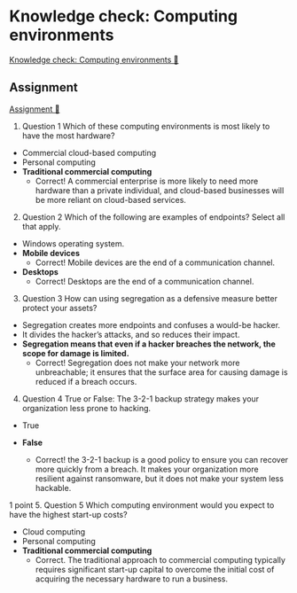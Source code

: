 # Knowledge check: Computing environments

[Knowledge check: Computing environments 🔗](https://www.coursera.org/learn/introduction-to-computers-and-operating-systems-and-security/assignment-submission/2ZhI1/knowledge-check-computing-environments)

## Assignment

[Assignment 🔗](https://www.coursera.org/learn/introduction-to-computers-and-operating-systems-and-security/assignment-submission/2ZhI1/knowledge-check-computing-environments/attempt)

1.  Question 1
    Which of these computing environments is most likely to have the most hardware?

- Commercial cloud-based computing
- Personal computing
- **Traditional commercial computing**
  - Correct! A commercial enterprise is more likely to need more hardware than a private individual, and cloud-based businesses will be more reliant on cloud-based services.

2. Question 2
   Which of the following are examples of endpoints? Select all that apply.

- Windows operating system.
- **Mobile devices**
  - Correct! Mobile devices are the end of a communication channel.
- **Desktops**
  - Correct! Desktops are the end of a communication channel.

3. Question 3
   How can using segregation as a defensive measure better protect your assets?

- Segregation creates more endpoints and confuses a would-be hacker.
- It divides the hacker’s attacks, and so reduces their impact.
- **Segregation means that even if a hacker breaches the network, the scope for damage is limited.**
  - Correct! Segregation does not make your network more unbreachable; it ensures that the surface area for causing damage is reduced if a breach occurs.

4. Question 4
   True or False: The 3-2-1 backup strategy makes your organization less prone to hacking.

- True

- **False**
  - Correct! the 3-2-1 backup is a good policy to ensure you can recover more quickly from a breach. It makes your organization more resilient against ransomware, but it does not make your system less hackable.

1 point 5.
Question 5
Which computing environment would you expect to have the highest start-up costs?

- Cloud computing
- Personal computing
- **Traditional commercial computing**
  - Correct. The traditional approach to commercial computing typically requires significant start-up capital to overcome the initial cost of acquiring the necessary hardware to run a business.

